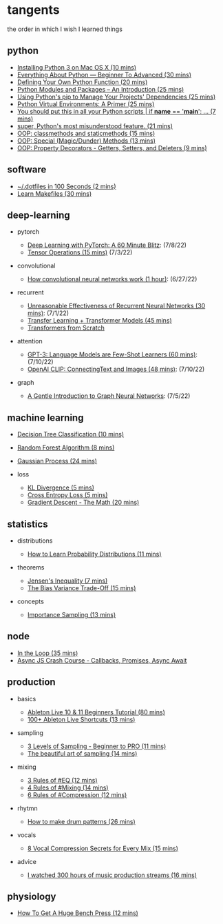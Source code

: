 
# tangents

the order in which I wish I learned things

## python

- [Installing Python 3 on Mac OS X (10 mins)](https://docs.python-guide.org/starting/install3/osx/)
- [Everything About Python — Beginner To Advanced (30 mins)](https://medium.com/fintechexplained/everything-about-python-from-beginner-to-advance-level-227d52ef32d2)
- [Defining Your Own Python Function (20 mins)](https://realpython.com/defining-your-own-python-function/)
- [Python Modules and Packages – An Introduction (25 mins)](https://realpython.com/python-modules-packages/)
- [Using Python's pip to Manage Your Projects' Dependencies (25 mins)](https://realpython.com/what-is-pip/)
- [Python Virtual Environments: A Primer (25 mins)](https://realpython.com/python-virtual-environments-a-primer/)
- [You should put this in all your Python scripts | if __name__ == '__main__': ... (7 mins)](https://www.youtube.com/watch?v=g_wlZ9IhbTs&list=PL5mE9EP9ql4DOGjU3Nqyc02IiDvi3ep3U&index=7)
- [super, Python's most misunderstood feature. (21 mins)](https://www.youtube.com/watch?v=X1PQ7zzltz4)
- [OOP: classmethods and staticmethods (15 mins)](https://www.youtube.com/watch?v=rq8cL2XMM5M&list=PL-osiE80TeTsqhIuOqKhwlXsIBIdSeYtc&index=3)
- [OOP: Special (Magic/Dunder) Methods (13 mins)](https://www.youtube.com/watch?v=3ohzBxoFHAY&list=PL-osiE80TeTsqhIuOqKhwlXsIBIdSeYtc&index=5)
- [OOP: Property Decorators - Getters, Setters, and Deleters (9 mins)](https://www.youtube.com/watch?v=jCzT9XFZ5bw&list=PL5mE9EP9ql4DOGjU3Nqyc02IiDvi3ep3U&index=10)

## software

- [~/.dotfiles in 100 Seconds (2 mins)](https://www.youtube.com/watch?v=r_MpUP6aKiQ)
- [Learn Makefiles (30 mins)](https://makefiletutorial.com/)

## deep-learning

- pytorch

    - [Deep Learning with PyTorch: A 60 Minute Blitz](https://pytorch.org/tutorials/beginner/deep_learning_60min_blitz.html): (7/8/22)
    - [Tensor Operations (15 mins)](https://github.com/aladdinpersson/Machine-Learning-Collection/blob/master/ML/Pytorch/Basics/pytorch_tensorbasics.py) (7/3/22)

- convolutional

     - [How convolutional neural networks work (1 hour)](https://www.youtube.com/watch?v=JB8T_zN7ZC0): (6/27/22)

- recurrent

    - [Unreasonable Effectiveness of Recurrent Neural Networks (30 mins)](https://karpathy.github.io/2015/05/21/rnn-effectiveness/): (7/1/22)
    - [Transfer Learning + Transformer Models (45 mins)](https://www.youtube.com/watch?v=LE3NfEULV6k)
    - [Transformers from Scratch](http://peterbloem.nl/blog/transformers)

- attention

    - [GPT-3: Language Models are Few-Shot Learners (60 mins)](https://www.youtube.com/watch?v=SY5PvZrJhLE): (7/10/22)
    - [OpenAI CLIP: ConnectingText and Images (48 mins)](https://www.youtube.com/watch?v=T9XSU0pKX2E): (7/10/22)

- graph

    - [A Gentle Introduction to Graph Neural Networks](https://distill.pub/2021/gnn-intro/): (7/5/22)

## machine learning

- [Decision Tree Classification (10 mins)](https://www.youtube.com/watch?v=ZVR2Way4nwQ)
- [Random Forest Algorithm (8 mins)](https://www.youtube.com/watch?v=v6VJ2RO66Ag)
- [Gaussian Process (24 mins)](https://www.youtube.com/watch?v=UBDgSHPxVME)

- loss

    - [KL Divergence (5 mins)](https://www.youtube.com/watch?v=SxGYPqCgJWM)
    - [Cross Entropy Loss (5 mins)](https://www.youtube.com/watch?v=Pwgpl9mKars)
    - [Gradient Descent - The Math (20 mins)](https://www.youtube.com/watch?v=-p1ldISb90Q&list=PLTl9hO2Oobd-_5sGLnbgE8Poer1Xjzz4h&index=3)

## statistics

- distributions

    - [How to Learn Probability Distributions (11 mins)](https://www.youtube.com/watch?v=mBCiKUzwdMs)
    
- theorems

    - [Jensen's Inequality (7 mins)](https://www.youtube.com/watch?v=u0_X2hX6DWE)
    - [The Bias Variance Trade-Off (15 mins)](https://www.youtube.com/watch?v=FcXQKsZKRUs)

- concepts

    - [Importance Sampling (13 mins)](https://www.youtube.com/watch?v=C3p2wI4RAi8)

## node

- [In the Loop (35 mins)](https://www.youtube.com/watch?v=cCOL7MC4Pl0)
- [Async JS Crash Course - Callbacks, Promises, Async Await](https://www.youtube.com/watch?v=PoRJizFvM7s&list=PL5mE9EP9ql4DOGjU3Nqyc02IiDvi3ep3U&index=3&t=1072s)

## production

- basics

    - [Ableton Live 10 & 11 Beginners Tutorial (80 mins)](https://www.youtube.com/watch?v=25Zcy8Uu4dw&list=PL5mE9EP9ql4CBA-0NixZJK4VNk7gVKVVk&index=1&t=3121s)
    - [100+ Ableton Live Shortcuts (13 mins)](https://www.youtube.com/watch?v=OvhlDsOyktE&list=PL5mE9EP9ql4CBA-0NixZJK4VNk7gVKVVk&index=2)
    
- sampling

    - [3 Levels of Sampling - Beginner to PRO (11 mins)](https://www.youtube.com/watch?v=cREeQbQyf4Q&list=PL5mE9EP9ql4CBA-0NixZJK4VNk7gVKVVk&index=10)
    - [The beautiful art of sampling (14 mins)](https://www.youtube.com/watch?v=aG5LUXJt720&list=PL5mE9EP9ql4CBA-0NixZJK4VNk7gVKVVk&index=45)
   
- mixing

    - [3 Rules of #EQ (12 mins)](https://www.youtube.com/watch?v=7H3cHfV8rXI&list=PL5mE9EP9ql4CBA-0NixZJK4VNk7gVKVVk&index=13)
    - [4 Rules of #Mixing (14 mins)](https://www.youtube.com/watch?v=WJMQOgpwTSY&list=PL5mE9EP9ql4CBA-0NixZJK4VNk7gVKVVk&index=14)
    - [6 Rules of #Compression (12 mins)](https://www.youtube.com/watch?v=LX-DMXKWeNs&list=PL5mE9EP9ql4CBA-0NixZJK4VNk7gVKVVk&index=15)

- rhytmn

    - [How to make drum patterns (26 mins)](https://www.youtube.com/watch?v=zOVSOvsTXto&list=PL5mE9EP9ql4CBA-0NixZJK4VNk7gVKVVk&index=30)

- vocals

    - [8 Vocal Compression Secrets for Every Mix (15 mins)](https://www.youtube.com/watch?v=O8mx7rFQwBw&list=PL5mE9EP9ql4CBA-0NixZJK4VNk7gVKVVk&index=16)

- advice

    - [I watched 300 hours of music production streams (16 mins)](https://www.youtube.com/watch?v=JQHvtinwQQ8&list=PL5mE9EP9ql4CBA-0NixZJK4VNk7gVKVVk&index=9)

## physiology

- [How To Get A Huge Bench Press (12 mins)](https://www.youtube.com/watch?v=vcBig73ojpE)
